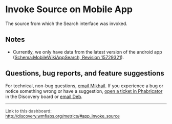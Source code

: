 Invoke Source on Mobile App
=======
The source from which the Search interface was invoked.

Notes
------
* Currently, we only have data from the latest version of the android app ([Schema:MobileWikiAppSearch, Revision 15729321](https://meta.wikimedia.org/wiki/Schema:MobileWikiAppSearch)).

Questions, bug reports, and feature suggestions
------
For technical, non-bug questions, [email Mikhail](mailto:mpopov@wikimedia.org?subject=Dashboard%20Question). If you experience a bug or notice something wrong or have a suggestion, [open a ticket in Phabricator](https://phabricator.wikimedia.org/maniphest/task/create/?projects=Discovery) in the Discovery board or [email Deb](mailto:deb@wikimedia.org?subject=Dashboard%20Question).

<hr style="border-color: gray;">
<p style="font-size: small; color: gray;">
  <strong>Link to this dashboard:</strong>
  <a href="http://discovery.wmflabs.org/metrics/#app_invoke_source">
    http://discovery.wmflabs.org/metrics/#app_invoke_source
  </a>
</p>
